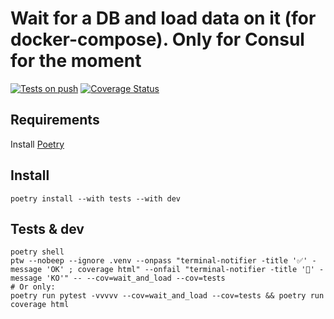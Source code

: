 # Wait for a DB and load data on it (for docker-compose). Only for Consul for the moment

[![Tests on push](https://github.com/nledez/wait-and-load/actions/workflows/tests.yml/badge.svg)](https://github.com/nledez/wait-and-load/actions/workflows/tests.yml)
[![Coverage Status](https://coveralls.io/repos/github/nledez/wait-and-load/badge.svg?branch=main&service=github)](https://coveralls.io/github/nledez/wait-and-load?branch=main)

## Requirements

Install [Poetry](https://python-poetry.org/docs/#installation)

## Install

```
poetry install --with tests --with dev
```

## Tests & dev

```
poetry shell
ptw --nobeep --ignore .venv --onpass "terminal-notifier -title '✅' -message 'OK' ; coverage html" --onfail "terminal-notifier -title '🚨' -message 'KO'" -- --cov=wait_and_load --cov=tests
# Or only:
poetry run pytest -vvvvv --cov=wait_and_load --cov=tests && poetry run coverage html
```
